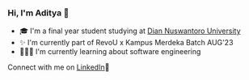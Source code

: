 ### Hi, I'm Aditya 👋

- 🎓 I'm a final year student studying at <a href='https://dinus.ac.id/en/'>Dian Nuswantoro University</a>
- ✨ I'm currently part of RevoU x Kampus Merdeka Batch AUG'23
- 👩🏻‍💻 I'm currently learning about software engineering

Connect with me on <a href='https://www.linkedin.com/in/adityasrzky/'>LinkedIn</a>💼
